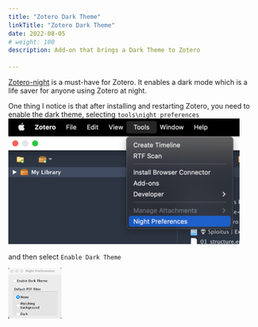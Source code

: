 ```yaml
---
title: "Zotero Dark Theme"
linkTitle: "Zotero Dark Theme"
date: 2022-08-05
# weight: 100
description: Add-on that brings a Dark Theme to Zotero

---
```


[Zotero-night](https://github.com/tefkah/zotero-night) is a must-have for Zotero. It enables a dark mode which is a life saver for anyone using Zotero at night.
 
One thing I notice is that after installing and restarting Zotero, you need to enable the dark theme, selecting `tools\night preferences` 
![](2022-08-05-23-15-59.png)

and then select `Enable Dark Theme` 

![](2022-08-05-23-33-56.png)